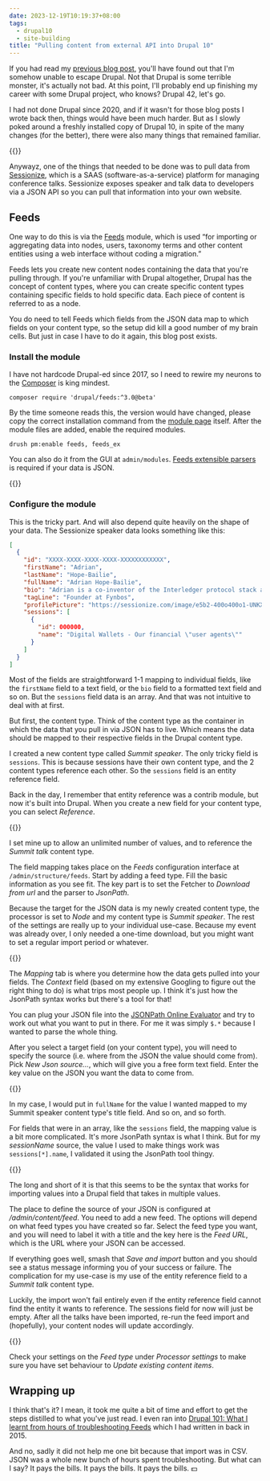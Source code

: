 ```yaml
---
date: 2023-12-19T10:19:37+08:00
tags:
  - drupal10
  - site-building
title: "Pulling content from external API into Drupal 10"
---
```


If you had read my [previous blog post](/blog/omg-im-doing-drupal-again/), you'll have found out that I'm somehow unable to escape Drupal. Not that Drupal is some terrible monster, it's actually not bad. At this point, I'll probably end up finishing my career with some Drupal project, who knows? Drupal 42, let's go.

I had not done Drupal since 2020, and if it wasn't for those blog posts I wrote back then, things would have been much harder. But as I slowly poked around a freshly installed copy of Drupal 10, in spite of the many changes (for the better), there were also many things that remained familiar.

{{<img2x filename="posts/d10-feeds/celine" filetype="jpg" alt="Celine Dion singing the line 'I can barely recall but it's all coming back to me now' at her Taking Chances World Tour: The Concert">}}

Anywayz, one of the things that needed to be done was to pull data from [Sessionize](https://sessionize.com/), which is a SAAS (software-as-a-service) platform for managing conference talks. Sessionize exposes speaker and talk data to developers via a JSON API so you can pull that information into your own website.

## Feeds

One way to do this is via the [Feeds](https://www.drupal.org/project/feeds) module, which is used “for importing or aggregating data into nodes, users, taxonomy terms and other content entities using a web interface without coding a migration.”

Feeds lets you create new content nodes containing the data that you're pulling through. If you're unfamiliar with Drupal altogether, Drupal has the concept of content types, where you can create specific content types containing specific fields to hold specific data. Each piece of content is referred to as a node.

You do need to tell Feeds which fields from the JSON data map to which fields on your content type, so the setup did kill a good number of my brain cells. But just in case I have to do it again, this blog post exists.

### Install the module

I have not hardcode Drupal-ed since 2017, so I need to rewire my neurons to the [Composer](https://getcomposer.org/) is king mindest.

```
composer require 'drupal/feeds:^3.0@beta'
```

By the time someone reads this, the version would have changed, please copy the correct installation command from the [module page](https://www.drupal.org/project/feeds) itself. After the module files are added, enable the required modules.

```
drush pm:enable feeds, feeds_ex
```

You can also do it from the GUI at `admin/modules`. [Feeds extensible parsers](https://www.drupal.org/project/feeds_ex) is required if your data is JSON.

{{<img2x filename="posts/d10-feeds/feeds" filetype="png" alt="Admin interface to enable Feeds module in Drupal 10">}}

### Configure the module

This is the tricky part. And will also depend quite heavily on the shape of your data. The Sessionize speaker data looks something like this:

```json
[
  {
    "id": "XXXX-XXXX-XXXX-XXXX-XXXXXXXXXXXX",
    "firstName": "Adrian",
    "lastName": "Hope-Bailie",
    "fullName": "Adrian Hope-Bailie",
    "bio": "Adrian is a co-inventor of the Interledger protocol stack and the Open Payments standards and payment pointers. He is a co-founder of Fynbos where he is building the first account that will issue payment pointers and support Open Payments.",
    "tagLine": "Founder at Fynbos",
    "profilePicture": "https://sessionize.com/image/e5b2-400o400o1-UNKX2DhHQEuyQwrn2Xx1vb.png",
    "sessions": [
      {
        "id": 000000,
        "name": "Digital Wallets - Our financial \"user agents\""
      }
    ]
  }
]
```

Most of the fields are straightforward 1-1 mapping to individual fields, like the `firstName` field to a text field, or the `bio` field to a formatted text field and so on. But the `sessions` field data is an array. And that was not intuitive to deal with at first.

But first, the content type. Think of the content type as the container in which the data that you pull in via JSON has to live. Which means the data should be mapped to their respective fields in the Drupal content type.

I created a new content type called _Summit speaker_. The only tricky field is `sessions`. This is because sessions have their own content type, and the 2 content types reference each other. So the `sessions` field is an entity reference field.

Back in the day, I remember that entity reference was a contrib module, but now it's built into Drupal. When you create a new field for your content type, you can select _Reference_.

{{<img2x filename="posts/d10-feeds/reference-field" filetype="png" alt="Content type field creation admin interface on Drupal 10">}}

I set mine up to allow an unlimited number of values, and to reference the _Summit talk_ content type.

The field mapping takes place on the _Feeds_ configuration interface at `/admin/structure/feeds`. Start by adding a feed type. Fill the basic information as you see fit. The key part is to set the Fetcher to _Download from url_ and the parser to _JsonPath_.

Because the target for the JSON data is my newly created content type, the processor is set to _Node_ and my content type is _Summit speaker_. The rest of the settings are really up to your individual use-case. Because my event was already over, I only needed a one-time download, but you might want to set a regular import period or whatever.

{{<img2x filename="posts/d10-feeds/feed-type" filetype="png" alt="Feed type set up in Drupal 10">}}

The _Mapping_ tab is where you determine how the data gets pulled into your fields. The _Context_ field (based on my extensive Googling to figure out the right thing to do) is what trips most people up. I think it's just how the JsonPath syntax works but there's a tool for that!

You can plug your JSON file into the [JSONPath Online Evaluator](https://jsonpath.com/) and try to work out what you want to put in there. For me it was simply `$.*` because I wanted to parse the whole thing.

After you select a target field (on your content type), you will need to specify the source (i.e. where from the JSON the value should come from). Pick _New Json source..._, which will give you a free form text field. Enter the key value on the JSON you want the data to come from.

{{<img2x filename="posts/d10-feeds/mapping" filetype="png" alt="Feed type mapping in Drupal 10">}}

In my case, I would put in `fullName` for the value I wanted mapped to my Summit speaker content type's title field. And so on, and so forth.

For fields that were in an array, like the `sessions` field, the mapping value is a bit more complicated. It's more JsonPath syntax is what I think. But for my _sessionName_ source, the value I used to make things work was `sessions[*].name`, I validated it using the JsonPath tool thingy.

{{<img2x filename="posts/d10-feeds/json-source" filetype="png" alt="Custom Json source mapping for importing in Feeds">}}

The long and short of it is that this seems to be the syntax that works for importing values into a Drupal field that takes in multiple values.

The place to define the source of your JSON is configured at _/admin/content/feed_. You need to add a new feed. The options will depend on what feed types you have created so far. Select the feed type you want, and you will need to label it with a title and the key here is the _Feed URL_, which is the URL where your JSON can be accessed.

If everything goes well, smash that _Save and import_ button and you should see a status message informing you of your success or failure. The complication for my use-case is my use of the entity reference field to a _Summit talk_ content type.

Luckily, the import won't fail entirely even if the entity reference field cannot find the entity it wants to reference. The sessions field for now will just be empty. After all the talks have been imported, re-run the feed import and (hopefully), your content nodes will update accordingly.

{{<img2x filename="posts/d10-feeds/processor-settings" filetype="png" alt="Processor settings under Feed type to determine the behaviour upon import">}}

Check your settings on the _Feed type_ under _Processor settings_ to make sure you have set behaviour to _Update existing content items_.

## Wrapping up

I think that's it? I mean, it took me quite a bit of time and effort to get the steps distilled to what you've just read. I even ran into [Drupal 101: What I learnt from hours of troubleshooting Feeds](/blog/drupal-101-what-i-learnt-from-hours-of-troubleshooting-feeds) which I had written in back in 2015.

And no, sadly it did not help me one bit because that import was in CSV. JSON was a whole new bunch of hours spent troubleshooting. But what can I say? It pays the bills. It pays the bills. It pays the bills. <span class="emoji" role="img" tabindex="0" aria-label="dollar banknote">&#x1F4B5;</span>

